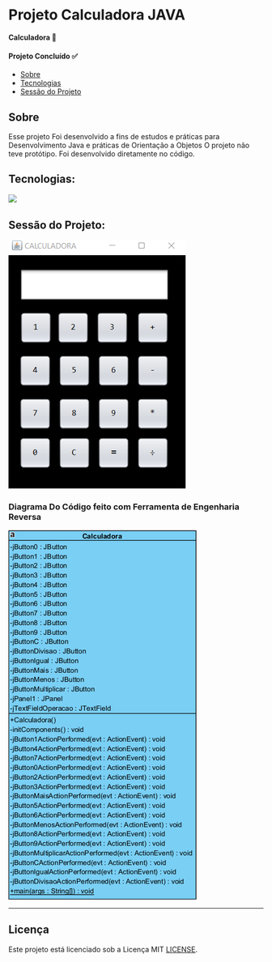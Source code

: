 <h1> Projeto Calculadora JAVA </h1>
<p><b>Calculadora 🧮</b></p>


<h4> 
	Projeto Concluído ✅
</h4>

<ul>
 <li><a href="#sobre">Sobre</a></li>
 <li><a href="#tecnologias">Tecnologias</a></li> 
 <li><a href="#sessao">Sessão do Projeto</a></li>
</ul>

<h2 id="sobre">Sobre</h2>
<p>Esse projeto Foi desenvolvido a fins de estudos e práticas para Desenvolvimento Java e práticas de Orientação a Objetos O projeto não teve protótipo.
Foi desenvolvido diretamente no código.</p>


<h2 id="tecnologias">Tecnologias:</h2>

<p>
  <img src="https://img.shields.io/badge/JAVA-E34F26?style=for-the-badge&logo=java5&logoColor=white" />
 
</p>

<h2 id="sessao">Sessão do Projeto:</h2>

![Começo](https://github.com/AlexDeSaran/Calculadora/blob/main/img/img.png)

<h3>Diagrama Do Código feito com Ferramenta de Engenharia Reversa</h3>

![Começo](https://github.com/AlexDeSaran/Calculadora/blob/main/img/di.png)

---
## Licença

Este projeto está licenciado sob a Licença MIT [LICENSE](LICENSE).
